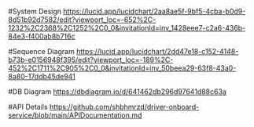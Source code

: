 #System Design
https://lucid.app/lucidchart/2aa8ae5f-9bf5-4cba-b0d9-8d51b92d7582/edit?viewport_loc=-652%2C-1232%2C2368%2C1252%2C0_0&invitationId=inv_1428eee7-c2a6-436b-84e3-f400ab8b716c

#Sequence Diagram 
https://lucid.app/lucidchart/2dd47e18-c152-4148-b73b-e0156948f395/edit?viewport_loc=-189%2C-452%2C1711%2C905%2C0_0&invitationId=inv_50beea29-63f8-43a0-8a80-17ddb45de941

#DB Diagram
https://dbdiagram.io/d/641462db296d97641d88c63a

#API Details
https://github.com/shbhmrzd/driver-onboard-service/blob/main/APIDocumentation.md